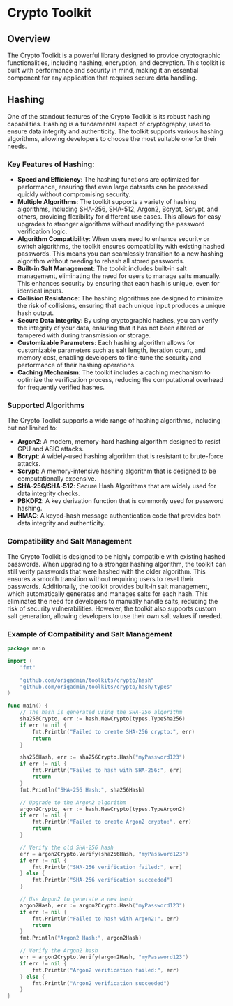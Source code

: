 # Crypto Toolkit

## Overview

The Crypto Toolkit is a powerful library designed to provide cryptographic functionalities, including hashing, encryption, and decryption. This toolkit is built with performance and security in mind, making it an essential component for any application that requires secure data handling.

## Hashing

One of the standout features of the Crypto Toolkit is its robust hashing capabilities. Hashing is a fundamental aspect of cryptography, used to ensure data integrity and authenticity. The toolkit supports various hashing algorithms, allowing developers to choose the most suitable one for their needs.

### Key Features of Hashing:

- **Speed and Efficiency**: The hashing functions are optimized for performance, ensuring that even large datasets can be processed quickly without compromising security.
- **Multiple Algorithms**: The toolkit supports a variety of hashing algorithms, including SHA-256, SHA-512, Argon2, Bcrypt, Scrypt, and others, providing flexibility for different use cases. This allows for easy upgrades to stronger algorithms without modifying the password verification logic.
- **Algorithm Compatibility**: When users need to enhance security or switch algorithms, the toolkit ensures compatibility with existing hashed passwords. This means you can seamlessly transition to a new hashing algorithm without needing to rehash all stored passwords.
- **Built-in Salt Management**: The toolkit includes built-in salt management, eliminating the need for users to manage salts manually. This enhances security by ensuring that each hash is unique, even for identical inputs.
- **Collision Resistance**: The hashing algorithms are designed to minimize the risk of collisions, ensuring that each unique input produces a unique hash output.
- **Secure Data Integrity**: By using cryptographic hashes, you can verify the integrity of your data, ensuring that it has not been altered or tampered with during transmission or storage.
- **Customizable Parameters**: Each hashing algorithm allows for customizable parameters such as salt length, iteration count, and memory cost, enabling developers to fine-tune the security and performance of their hashing operations.
- **Caching Mechanism**: The toolkit includes a caching mechanism to optimize the verification process, reducing the computational overhead for frequently verified hashes.

### Supported Algorithms

The Crypto Toolkit supports a wide range of hashing algorithms, including but not limited to:

- **Argon2**: A modern, memory-hard hashing algorithm designed to resist GPU and ASIC attacks.
- **Bcrypt**: A widely-used hashing algorithm that is resistant to brute-force attacks.
- **Scrypt**: A memory-intensive hashing algorithm that is designed to be computationally expensive.
- **SHA-256/SHA-512**: Secure Hash Algorithms that are widely used for data integrity checks.
- **PBKDF2**: A key derivation function that is commonly used for password hashing.
- **HMAC**: A keyed-hash message authentication code that provides both data integrity and authenticity.

### Compatibility and Salt Management

The Crypto Toolkit is designed to be highly compatible with existing hashed passwords. When upgrading to a stronger hashing algorithm, the toolkit can still verify passwords that were hashed with the older algorithm. This ensures a smooth transition without requiring users to reset their passwords.
Additionally, the toolkit provides built-in salt management, which automatically generates and manages salts for each hash. This eliminates the need for developers to manually handle salts, reducing the risk of security vulnerabilities. However, the toolkit also supports custom salt generation, allowing developers to use their own salt values if needed.

### Example of Compatibility and Salt Management

```go
package main

import (
	"fmt"

	"github.com/origadmin/toolkits/crypto/hash"
	"github.com/origadmin/toolkits/crypto/hash/types"
)

func main() {
	// The hash is generated using the SHA-256 algorithm
	sha256Crypto, err := hash.NewCrypto(types.TypeSha256)
	if err != nil {
		fmt.Println("Failed to create SHA-256 crypto:", err)
		return
	}

	sha256Hash, err := sha256Crypto.Hash("myPassword123")
	if err != nil {
		fmt.Println("Failed to hash with SHA-256:", err)
		return
	}
	fmt.Println("SHA-256 Hash:", sha256Hash)

	// Upgrade to the Argon2 algorithm
	argon2Crypto, err := hash.NewCrypto(types.TypeArgon2)
	if err != nil {
		fmt.Println("Failed to create Argon2 crypto:", err)
		return
	}

	// Verify the old SHA-256 hash
	err = argon2Crypto.Verify(sha256Hash, "myPassword123")
	if err != nil {
		fmt.Println("SHA-256 verification failed:", err)
	} else {
		fmt.Println("SHA-256 verification succeeded")
	}

	// Use Argon2 to generate a new hash
	argon2Hash, err := argon2Crypto.Hash("myPassword123")
	if err != nil {
		fmt.Println("Failed to hash with Argon2:", err)
		return
	}
	fmt.Println("Argon2 Hash:", argon2Hash)

	// Verify the Argon2 hash
	err = argon2Crypto.Verify(argon2Hash, "myPassword123")
	if err != nil {
		fmt.Println("Argon2 verification failed:", err)
	} else {
		fmt.Println("Argon2 verification succeeded")
	}
}
```